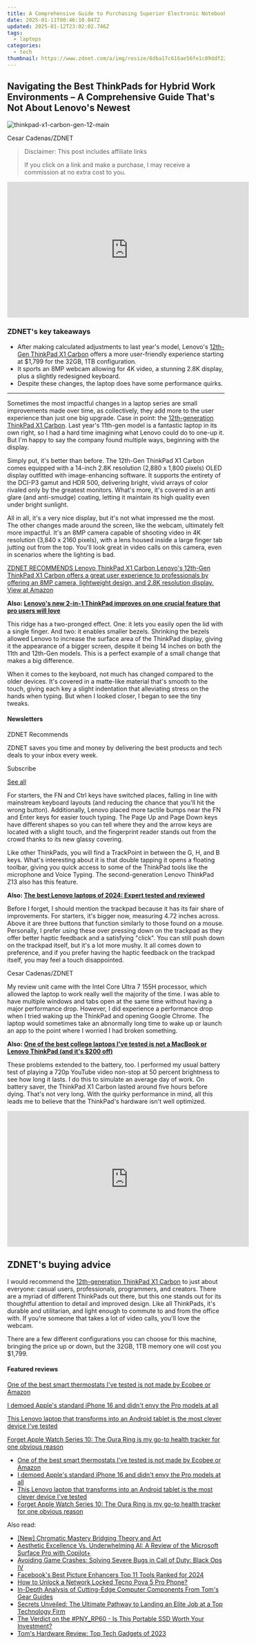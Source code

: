 ```yaml
---
title: A Comprehensive Guide to Purchasing Superior Electronic Notebooks – Authoritative Assessments | CNET
date: 2025-01-11T00:46:10.047Z
updated: 2025-01-12T23:02:02.746Z
tags:
  - laptops
categories:
  - tech
thumbnail: https://www.zdnet.com/a/img/resize/8dba17c616ae56fe1c09ddf22c3ad90444fff240/2022/08/11/8c350d1a-4348-4332-b5a8-cb27df555f4c/alt-smart-notebook-one.jpg?auto=webp&fit=crop&frame=1&height=172&width=306
---
```


## Navigating the Best ThinkPads for Hybrid Work Environments – A Comprehensive Guide That's Not About Lenovo's Newest

![thinkpad-x1-carbon-gen-12-main](https://www.zdnet.com/a/img/resize/c55af606823f0d64a8a17c9926a794092b9ea123/2024/02/23/30228393-56e2-455e-a2b7-9096b04c4dfb/thinkpad-x1-carbon-gen-12-main.jpg?auto=webp&width=1280)

Cesar Cadenas/ZDNET

>  Disclaimer: This post includes affiliate links
>
>  If you click on a link and make a purchase, I may receive a commission at no extra cost to you.
>

<!-- affiliate ads begin -->
<iframe width="560" height="315" src="https://www.youtube.com/embed/DCARjc5g5VI?si=9OfovbKBrpoJeXTY" title="YouTube video player" frameborder="0" allow="accelerometer; autoplay; clipboard-write; encrypted-media; gyroscope; picture-in-picture; web-share" referrerpolicy="strict-origin-when-cross-origin" allowfullscreen></iframe>
<!-- affiliate ads end -->

### ZDNET's key takeaways

* After making calculated adjustments to last year's model, Lenovo's [12th-Gen ThinkPad X1 Carbon](https://buy.geni.us/Proxy.ashx?TSID=368250&GR%5FURL=https%3A%2F%2Fwww.amazon.com%2FLenovo-ThinkPad-LPDDR5X-Thunderbolt-Expander%2Fdp%2FB0D8V3VCVP%3Ftag%3Dzd-buy-button-20%26ascsubtag%3D%5F%5FCOM%5FCLICK%5FID%5F%5F%7C7b29fbfe-dd25-4e61-86c8-66130ad37a80%7Cdtp&dtb=1) offers a more user-friendly experience starting at $1,799 for the 32GB, 1TB configuration.
* It sports an 8MP webcam allowing for 4K video, a stunning 2.8K display, plus a slightly redesigned keyboard.
* Despite these changes, the laptop does have some performance quirks.

---

Sometimes the most impactful changes in a laptop series are small improvements made over time, as collectively, they add more to the user experience than just one big upgrade. Case in point: the [12th-generation ThinkPad X1 Carbon](https://buy.geni.us/Proxy.ashx?TSID=368250&GR%5FURL=https%3A%2F%2Fwww.amazon.com%2FLenovo-ThinkPad-Business-i5-1145G7-Thunderbolt4%2Fdp%2FB0D6XZSF2Y%2F%3Ftag%3Dzd-buy-button-20%26ascsubtag%3D%5F%5FCOM%5FCLICK%5FID%5F%5F%7C7b29fbfe-dd25-4e61-86c8-66130ad37a80%7Cdtp&dtb=1). Last year's 11th-gen model is a fantastic laptop in its own right, so I had a hard time imagining what Lenovo could do to one-up it. But I'm happy to say the company found multiple ways, beginning with the display. 

Simply put, it's better than before. The 12th-Gen ThinkPad X1 Carbon comes equipped with a 14-inch 2.8K resolution (2,880 x 1,800 pixels) OLED display outfitted with image-enhancing software. It supports the entirety of the DCI-P3 gamut and HDR 500, delivering bright, vivid arrays of color rivaled only by the greatest monitors. What's more, it's covered in an anti glare (and anti-smudge) coating, letting it maintain its high quality even under bright sunlight.

All in all, it's a very nice display, but it's not what impressed me the most. The other changes made around the screen, like the webcam, ultimately felt more impactful. It's an 8MP camera capable of shooting video in 4K resolution (3,840 x 2160 pixels), with a lens housed inside a large finger tab jutting out from the top. You'll look great in video calls on this camera, even in scenarios where the lighting is bad. 

[ZDNET RECOMMENDS Lenovo ThinkPad X1 Carbon Lenovo's 12th-Gen ThinkPad X1 Carbon offers a great user experience to professionals by offering an 8MP camera, lightweight design, and 2.8K resolution display. View at Amazon](https://buy.geni.us/Proxy.ashx?TSID=368250&GR%5FURL=https%3A%2F%2Fwww.amazon.com%2FLenovo-ThinkPad-LPDDR5X-Thunderbolt-Expander%2Fdp%2FB0D8V3VCVP%3Ftag%3Dzd-buy-button-20%26ascsubtag%3D%5F%5FCOM%5FCLICK%5FID%5F%5F%7C7b29fbfe-dd25-4e61-86c8-66130ad37a80%7Cdtp&dtb=1)

**Also: [Lenovo's new 2-in-1 ThinkPad improves on one crucial feature that pro users will love](https://www.zdnet.com/article/lenovos-new-2-in-1-thinkpad-improves-on-one-crucial-feature-that-pro-users-will-love/)**

This ridge has a two-pronged effect. One: it lets you easily open the lid with a single finger. And two: it enables smaller bezels. Shrinking the bezels allowed Lenovo to increase the surface area of the ThinkPad display, giving it the appearance of a bigger screen, despite it being 14 inches on both the 11th and 12th-Gen models. This is a perfect example of a small change that makes a big difference. 

When it comes to the keyboard, not much has changed compared to the older devices. It's covered in a matte-like material that's smooth to the touch, giving each key a slight indentation that alleviating stress on the hands when typing. But when I looked closer, I began to see the tiny tweaks. 

#### Newsletters

ZDNET Recommends

ZDNET saves you time and money by delivering the best products and tech deals to your inbox every week.

 Subscribe

[See all](https://www.zdnet.com/newsletters/)

For starters, the FN and Ctrl keys have switched places, falling in line with mainstream keyboard layouts (and reducing the chance that you'll hit the wrong button). Additionally, Lenovo placed more tactile bumps near the FN and Enter keys for easier touch typing. The Page Up and Page Down keys have different shapes so you can tell where they and the arrow keys are located with a slight touch, and the fingerprint reader stands out from the crowd thanks to its new glassy covering. 

Like other ThinkPads, you will find a TrackPoint in between the G, H, and B keys. What's interesting about it is that double tapping it opens a floating toolbar, giving you quick access to some of the ThinkPad tools like the microphone and Voice Typing. The second-generation Lenovo ThinkPad Z13 also has this feature.

**Also: [The best Lenovo laptops of 2024: Expert tested and reviewed](https://www.zdnet.com/article/best-lenovo-laptop/)**

Before I forget, I should mention the trackpad because it has its fair share of improvements. For starters, it's bigger now, measuring 4.72 inches across. Above it are three buttons that function similarly to those found on a mouse. Personally, I prefer using these over pressing down on the trackpad as they offer better haptic feedback and a satisfying "click". You can still push down on the trackpad itself, but it's a lot more mushy. It all comes down to preference, and if you prefer having the haptic feedback on the trackpad itself, you may feel a touch disappointed.

Cesar Cadenas/ZDNET

My review unit came with the Intel Core Ultra 7 155H processor, which allowed the laptop to work really well the majority of the time. I was able to have multiple windows and tabs open at the same time without having a major performance drop. However, I did experience a performance drop when I tried waking up the ThinkPad and opening Google Chrome. The laptop would sometimes take an abnormally long time to wake up or launch an app to the point where I worried I had broken something. 

**Also: [One of the best college laptops I've tested is not a MacBook or Lenovo ThinkPad (and it's $200 off)](https://www.zdnet.com/article/one-of-the-best-college-laptops-ive-tested-is-not-a-macbook-or-lenovo-thinkpad-and-its-200-off/)**

These problems extended to the battery, too. I performed my usual battery test of playing a 720p YouTube video non-stop at 50 percent brightness to see how long it lasts. I do this to simulate an average day of work. On battery saver, the ThinkPad X1 Carbon lasted around five hours before dying. That's not very long. With the quirky performance in mind, all this leads me to believe that the ThinkPad's hardware isn't well optimized.

<!-- affiliate ads begin -->
<iframe width="560" height="315" src="https://www.youtube.com/embed/0OxkndZbIA4?si=TWJlkTbYKsVag8-q" title="YouTube video player" frameborder="0" allow="accelerometer; autoplay; clipboard-write; encrypted-media; gyroscope; picture-in-picture; web-share" referrerpolicy="strict-origin-when-cross-origin" allowfullscreen></iframe>
<!-- affiliate ads end -->

## ZDNET's buying advice

I would recommend the [12th-generation ThinkPad X1 Carbon](https://shop-links.co/link/?url=https%3A%2F%2Fwww.lenovo.com%2Fus%2Fen%2Fp%2Flaptops%2Fthinkpad%2Fthinkpadx1%2Fthinkpad-x1-carbon-gen-12-%2814-inch-intel%29%2Flen101t0083%3F&publisher_slug=itechdaily19598&exclusive=1) to just about everyone: casual users, professionals, programmers, and creators. There are a myriad of different ThinkPads out there, but this one stands out for its thoughtful attention to detail and improved design. Like all ThinkPads, it's durable and utilitarian, and light enough to commute to and from the office with. If you're someone that takes a lot of video calls, you'll love the webcam. 

There are a few different configurations you can choose for this machine, bringing the price up or down, but the 32GB, 1TB memory one will cost you $1,799\. 

#### Featured reviews

[One of the best smart thermostats I've tested is not made by Ecobee or Amazon](https://www.zdnet.com/article/one-of-the-best-smart-thermostats-ive-tested-is-not-made-by-ecobee-or-amazon/ "One of the best smart thermostats I've tested is not made by Ecobee or Amazon")

[I demoed Apple's standard iPhone 16 and didn't envy the Pro models at all](https://www.zdnet.com/article/why-im-recommending-the-standard-iphone-16-over-the-pro-this-year-and-im-not-alone/ "I demoed Apple's standard iPhone 16 and didn't envy the Pro models at all")

[This Lenovo laptop that transforms into an Android tablet is the most clever device I've tested](https://www.zdnet.com/article/i-tested-lenovos-windows-laptop-that-doubles-as-an-android-tablet-and-it-has-so-much-potential/ "This Lenovo laptop that transforms into an Android tablet is the most clever device I've tested")

[Forget Apple Watch Series 10: The Oura Ring is my go-to health tracker for one obvious reason](https://www.zdnet.com/article/forget-apple-watch-series-10-the-oura-ring-is-my-go-to-health-tracker-for-one-obvious-reason/ "Forget Apple Watch Series 10: The Oura Ring is my go-to health tracker for one obvious reason")

* [One of the best smart thermostats I've tested is not made by Ecobee or Amazon](https://www.zdnet.com/article/one-of-the-best-smart-thermostats-ive-tested-is-not-made-by-ecobee-or-amazon/ "One of the best smart thermostats I've tested is not made by Ecobee or Amazon")
* [I demoed Apple's standard iPhone 16 and didn't envy the Pro models at all](https://www.zdnet.com/article/why-im-recommending-the-standard-iphone-16-over-the-pro-this-year-and-im-not-alone/ "I demoed Apple's standard iPhone 16 and didn't envy the Pro models at all")
* [This Lenovo laptop that transforms into an Android tablet is the most clever device I've tested](https://www.zdnet.com/article/i-tested-lenovos-windows-laptop-that-doubles-as-an-android-tablet-and-it-has-so-much-potential/ "This Lenovo laptop that transforms into an Android tablet is the most clever device I've tested")
* [Forget Apple Watch Series 10: The Oura Ring is my go-to health tracker for one obvious reason](https://www.zdnet.com/article/forget-apple-watch-series-10-the-oura-ring-is-my-go-to-health-tracker-for-one-obvious-reason/ "Forget Apple Watch Series 10: The Oura Ring is my go-to health tracker for one obvious reason")

<ins class="adsbygoogle"
     style="display:block"
     data-ad-format="autorelaxed"
     data-ad-client="ca-pub-7571918770474297"
     data-ad-slot="1223367746"></ins>

<ins class="adsbygoogle"
     style="display:block"
     data-ad-client="ca-pub-7571918770474297"
     data-ad-slot="8358498916"
     data-ad-format="auto"
     data-full-width-responsive="true"></ins>

<span class="atpl-alsoreadstyle">Also read:</span>
<div><ul>
<li><a href="https://extra-tips.techidaily.com/new-chromatic-mastery-bridging-theory-and-art/"><u>[New] Chromatic Mastery Bridging Theory and Art</u></a></li>
<li><a href="https://hardware-reviews.techidaily.com/aesthetic-excellence-vs-underwhelming-ai-a-review-of-the-microsoft-surface-pro-with-copilotplus/"><u>Aesthetic Excellence Vs. Underwhelming AI: A Review of the Microsoft Surface Pro with Copilot+</u></a></li>
<li><a href="https://win-howtos.techidaily.com/avoiding-game-crashes-solving-severe-bugs-in-call-of-duty-black-ops-iv/"><u>Avoiding Game Crashes: Solving Severe Bugs in Call of Duty: Black Ops IV</u></a></li>
<li><a href="https://facebook-video-recording.techidaily.com/facebooks-best-picture-enhancers-top-11-tools-ranked-for-2024/"><u>Facebook's Best Picture Enhancers Top 11 Tools Ranked for 2024</u></a></li>
<li><a href="https://unlock-android.techidaily.com/how-to-unlock-a-network-locked-tecno-pova-5-pro-phone-by-drfone-android/"><u>How to Unlock a Network Locked Tecno Pova 5 Pro Phone?</u></a></li>
<li><a href="https://hardware-reviews.techidaily.com/in-depth-analysis-of-cutting-edge-computer-components-from-toms-gear-guides/"><u>In-Depth Analysis of Cutting-Edge Computer Components From Tom's Gear Guides</u></a></li>
<li><a href="https://techno-recovery.techidaily.com/secrets-unveiled-the-ultimate-pathway-to-landing-an-elite-job-at-a-top-technology-firm/"><u>Secrets Unveiled: The Ultimate Pathway to Landing an Elite Job at a Top Technology Firm</u></a></li>
<li><a href="https://hardware-reviews.techidaily.com/the-verdict-on-the-pnyrp60-is-this-portable-ssd-worth-your-investment/"><u>The Verdict on the #PNY_RP60 - Is This Portable SSD Worth Your Investment?</u></a></li>
<li><a href="https://hardware-reviews.techidaily.com/toms-hardware-review-top-tech-gadgets-of-2023/"><u>Tom's Hardware Review: Top Tech Gadgets of 2023</u></a></li>
</ul></div>

